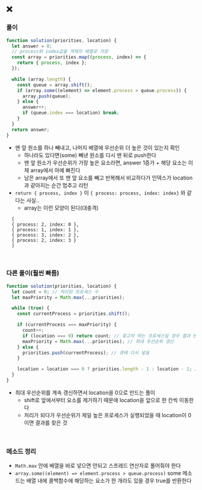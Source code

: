 ## ❌

### 풀이

```javascript
function solution(priorities, location) {
  let answer = 0;
  // process와 index값을 객체의 배열로 저장
  const array = priorities.map((process, index) => {
    return { process, index };
  });

  while (array.length) {
    const queue = array.shift();
    if (array.some((element) => element.process > queue.process)) {
      array.push(queue);
    } else {
      answer++;
      if (queue.index === location) break;
    }
  }
  return answer;
}
```
- 맨 앞 원소를 하나 빼내고, 나머지 배열에 우선순위 더 높은 것이 있는지 확인
  - 하나라도 있다면(some) 빼낸 원소를 다시 맨 뒤로 push한다
  - 맨 앞 원소가 우선순위가 가장 높은 요소라면, answer 1증가 + 해당 요소는 이제 array에서 아예 빠진다
  - 남은 array에서 또 맨 앞 요소를 빼고 반복해서 비교하다가 인덱스가 location과 같아지는 순간 멈추고 리턴
- `return { process, index }` 이 `{ process: process, index: index}` 와 같다는 사실..
  - array는 이런 모양이 된다(대충격)
```
  [
  { process: 2, index: 0 },
  { process: 1, index: 1 },
  { process: 3, index: 2 },
  { process: 2, index: 3 }
  ]
```

<br>

### 다른 풀이(훨씬 빠름)

```javascript
function solution(priorities, location) {
  let count = 0; // 처리된 프로세스 수
  let maxPriority = Math.max(...priorities);

  while (true) {
    const currentProcess = priorities.shift();

    if (currentProcess === maxPriority) {
      count++;
      if (location === 0) return count; // 찾고자 하는 프로세스일 경우 결과 반환
      maxPriority = Math.max(...priorities); // 최대 우선순위 갱신
    } else {
      priorities.push(currentProcess); // 큐에 다시 넣음
    }

    location = location === 0 ? priorities.length - 1 : location - 1; // 위치 조정
  }
}
```

- 최대 우선순위를 계속 갱신하면서 location을 0으로 만드는 풀이
  - shift로 앞에서부터 요소를 제거하기 때문에 location을 앞으로 한 칸씩 이동한다
  - 처리가 되다가 우선순위가 제일 높은 프로세스가 실행되었을 때 location이 0이면 결과를 찾은 것
<br>

### 메소드 정리
- `Math.max` 안에 배열을 바로 넣으면 안되고 스프레드 연산자로 풀어줘야 한다
- `array.some((element) => element.process > queue.process)` some 메소드는 배열 내에 콜백함수에 해당하는 요소가 한 개라도 있을 경우 true를 반환한다